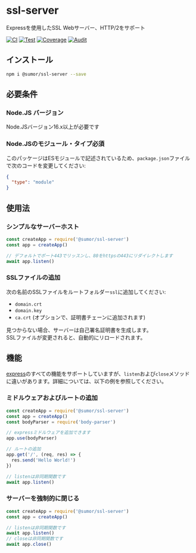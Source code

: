 # ssl-server

Expressを使用したSSL Webサーバー、HTTP/2をサポート

[![CI](https://github.com/sumor-cloud/ssl-server/actions/workflows/ci.yml/badge.svg)](https://github.com/sumor-cloud/ssl-server/actions/workflows/ci.yml)
[![Test](https://github.com/sumor-cloud/ssl-server/actions/workflows/ut.yml/badge.svg)](https://github.com/sumor-cloud/ssl-server/actions/workflows/ut.yml)
[![Coverage](https://github.com/sumor-cloud/ssl-server/actions/workflows/coverage.yml/badge.svg)](https://github.com/sumor-cloud/ssl-server/actions/workflows/coverage.yml)
[![Audit](https://github.com/sumor-cloud/ssl-server/actions/workflows/audit.yml/badge.svg)](https://github.com/sumor-cloud/ssl-server/actions/workflows/audit.yml)

## インストール

```bash
npm i @sumor/ssl-server --save
```

## 必要条件

### Node.JS バージョン

Node.JSバージョン16.x以上が必要です

### Node.JSのモジュール・タイプ必須

このパッケージはESモジュールで記述されているため、`package.json`ファイルで次のコードを変更してください:

```json
{
  "type": "module"
}
```

## 使用法

### シンプルなサーバーホスト

```javascript
const createApp = require('@sumor/ssl-server')
const app = createApp()

// デフォルトでポート443でリッスンし、80をhttpsの443にリダイレクトします
await app.listen()
```

### SSLファイルの追加

次の名前のSSLファイルをルートフォルダー`ssl`に追加してください:

- `domain.crt`
- `domain.key`
- `ca.crt` (オプションで、証明書チェーンに追加されます)

見つからない場合、サーバーは自己署名証明書を生成します。  
SSLファイルが変更されると、自動的にリロードされます。

## 機能

[express](https://www.npmjs.com/package/express)のすべての機能をサポートしていますが、`listen`および`close`メソッドに違いがあります。詳細については、以下の例を参照してください。

### ミドルウェアおよびルートの追加

```javascript
const createApp = require('@sumor/ssl-server')
const app = createApp()
const bodyParser = require('body-parser')

// expressミドルウェアを追加できます
app.use(bodyParser)

// ルートの追加
app.get('/', (req, res) => {
  res.send('Hello World!')
})

// listenは非同期関数です
await app.listen()
```

### サーバーを強制的に閉じる

```javascript
const createApp = require('@sumor/ssl-server')
const app = createApp()

// listenは非同期関数です
await app.listen()
// closeは非同期関数です
await app.close()
```
